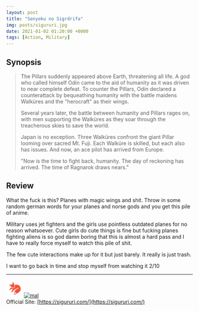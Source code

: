 ```yaml
---
layout: post
title: "Senyoku no Sigrdrifa"
img: posts/sigururi.jpg 
date: 2021-01-02 01:20:00 +0000
tags: [Action, Military]
---
```


## Synopsis
>The Pillars suddenly appeared above Earth, threatening all life. A god who called himself Odin came to the aid of humanity as it was driven to near complete defeat. To counter the Pillars, Odin declared a counterattack by bequeathing humanity with the battle maidens Walküres and the "herocraft" as their wings.
>
>Several years later, the battle between humanity and Pillars rages on, with men supporting the Walküres as they soar through the treacherous skies to save the world.
>
>Japan is no exception. Three Walküres confront the giant Pillar looming over sacred Mt. Fuji. Each Walküre is skilled, but each also has issues. And now, an ace pilot has arrived from Europe.
>
>"Now is the time to fight back, humanity. The day of reckoning has arrived. The time of Ragnarok draws nears."

## Review
What the fuck is this? Planes with magic wings and shit. Throw in some random german words for your planes and norse gods and you get this pile of anime.

Military uses jet fighters and the girls use pointless outdated planes for no reason whatsoever. Cute girls do cute things is fine but fucking planes fighting aliens is so god damn boring that this is almost a hard pass and I have to really force myself to watch this pile of shit.

The few cute interactions make up for it but just barely. It really is just trash.
   
I want to go back in time and stop myself from watching it 2/10

---

[![kitsu](..\assets\img\kitsu.png)](https://kitsu.io/anime/senyoku-no-sigrdrifa)[![mal](..\assets\img\mal.ico)](https://myanimelist.net/anime/41372/Senyoku_no_Sigrdrifa)  
Official Site: [https://sigururi.com/](https://sigururi.com/)